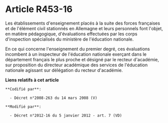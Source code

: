 # Article R453-16

Les établissements d'enseignement placés à la suite des forces françaises et de l'élément civil stationnés en Allemagne et
leurs personnels font l'objet, en matière pédagogique, d'évaluations effectuées par les corps d'inspection spécialisés du
ministère de l'éducation nationale. 

En ce qui concerne l'enseignement du premier degré, ces évaluations incombent à un inspecteur de l'éducation nationale
exerçant dans le département français le plus proche et désigné par le recteur d'académie, sur proposition du directeur
académique des services de l'éducation nationale agissant sur délégation du recteur d'académie.

**Liens relatifs à cet article**

	**Codifié par**:

	  - Décret n°2008-263 du 14 mars 2008 (V)

	**Modifié par**:

	  - Décret n°2012-16 du 5 janvier 2012 - art. 7 (VD)
